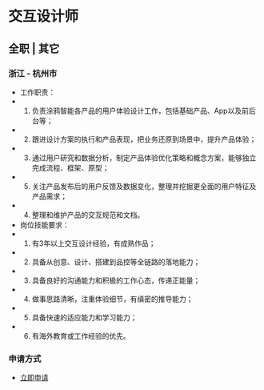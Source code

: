 
# 交互设计师
## 全职  |  其它
### 浙江 - 杭州市

- 工作职责：
- 1. 负责涂鸦智能各产品的用户体验设计工作，包括基础产品、App以及前后台等；
- 2. 跟进设计方案的执行和产品表现，把业务还原到场景中，提升产品体验；
- 3. 通过用户研究和数据分析，制定产品体验优化策略和概念方案，能够独立完成流程、框架、原型；
- 5. 关注产品发布后的用户反馈及数据变化，整理并挖掘更全面的用户特征及产品需求；
- 4. 整理和维护产品的交互规范和文档。
- 岗位技能要求：
- 1. 有3年以上交互设计经验，有成熟作品；
- 2. 具备从创意、设计、搭建到品控等全链路的落地能力；
- 3. 具备良好的沟通能力和积极的工作心态，传递正能量；
- 4. 做事思路清晰，注重体验细节，有缜密的推导能力；
- 5. 具备快速的适应能力和学习能力；
- 6. 有海外教育或工作经验的优先。
### 申请方式
- <a href="mailto:hr@tuya.com" title=yourName-交互设计师>立即申请</a>